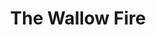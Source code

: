 ---
collection_archive: true
collection_category:
  - Award Winning
  - Exhibited Works 
  - Reportage
  - Travel
  - Climate Change
  - Color
  - Environments
  - Color
collection_content: >-
  In Eastern Arizona, near the border with New Mexico, is a land of dirt roads
  stretching out to white-washed horizons. Here, ranches are carved out of the
  scrub and pine-dotted landscapes and grazing cattle are the only living things
  for miles.


  The area’s beauty comes from its pervasive remoteness.


  But from late May to early June in 2011, the land in and surrounding the Bear
  Wallow Wilderness Area in the White Mountains was remade with a terrible,
  devastating kind of beauty. One that turned the landscape lunar and the air
  yellowed and hazy. A campfire sparked a conflagration that charred 841 miles
  across Arizona and New Mexico, destroying 72 buildings, 32 of them homes.


  As I traveled across the western United States in late May 2011, I saw the
  Wallow Fire, as it was named, and I was mesmerized by the towering smoke
  plumes and expanses of blackened earth. I stopped to stay, to photograph the
  fire, its effects, and the international community of men and women assembled
  to fight and eventually extinguish the blaze.


  I was drawn by the way the Wallow Fire, reshaped the landscape and the
  atmosphere, making it a surreal, deadly place where playgrounds stood empty,
  where tree bark turned to ash scales, where grazing land was charred to
  cinder, where the air swirled thick with smoke and heat. It quickly became the
  largest fire in Arizona’s history, forcing everyone to evacuate.


  Sadly, due to man made climate change, this was the first of many historic
  fires that has severely impacted the land and residents of Colorado,
  California, New Mexico, Texas, and again Arizona. This project is dedicated to
  the families of the 19 fallen firefighters of the Granite Mountain Hotshot
  Crew of Arizona who lost their lives in the Yarnell Hill Fire on June 30,
  2013. The deadliest day for United States firefighters since September 11,
  2001.
collection_cover: https://d1sf55qlb7p6hz.cloudfront.net/wallow-15.jpg
collection_cover_mobile: https://d1sf55qlb7p6hz.cloudfront.net/verticalcovers-15.jpg
collection_description: >-
  A personal project based on Arizona’s largest wildfire in history. This body
  of work explores the paradox of otherworldly beauty caused by a destructive
  man-made disaster. _The Wallow Fire_ is dedicated to the families of the 19
  fallen firefighters of the Granite Mountain Hotshot Crew of Arizona who lost
  their lives in the Yarnell Hill Fire on June 30, 2013- the deadliest day for
  United States firefighters since September 11, 2001.


  Named as one of the top 50 international fine art photographic projects by
  _Photolucida’s Critical Mass._ Exhibited at Corden Potts Gallery San
  Francisco, Houston Center for Photography, and The Forty Eighth: Contemporary
  Photography at Arizona’s Centennial.
collection_filter: Personal
collection_hidden: false
collection_meta: 2012
collection_preview:
  - https://d1sf55qlb7p6hz.cloudfront.net/wallow-cover-1.jpg
  - https://d1sf55qlb7p6hz.cloudfront.net/wallow-cover-2.jpg
  - https://d1sf55qlb7p6hz.cloudfront.net/wallow-cover-3.jpg
  - https://d1sf55qlb7p6hz.cloudfront.net/wallow-cover-4.jpg
cover_image: https://d1sf55qlb7p6hz.cloudfront.net/social-8.jpg
date: 
layout: blocks
logo: 
navigation_theme: white
px_extra: true
slug: the-wallow-fire
theme_color: D8E1E1
theme_color_all_works: ED5C5C
title: The Wallow Fire
collection_awards:
  - content: |-
      **2013**  
      **_Photolucida's Critical Mass_**  
      Winner" Top 50 International Project
    template: popup-text-element
  - content: |-
      **2013**  
      **_Canteen Magazine:_**  
      Naked Judging Finalist
    template: popup-text-element
collection_exhibition:
  - content: |-
      **2014**  
      **_How One Thing Leads To Another: Critical Mass Top 50_**  
      Corden Potts Gallery. San Francisco, CA  
      Houston Center For Photography. Houston, TX (Group Show)
    template: popup-text-element
  - content: >-
      **2012**  

      **_The Forty Eighth: Contemporary Photography at Arizona's
      Centennial_**   

      Monorchid Gallery. Phoenix, AZ
    template: popup-text-element
collection_blocks:
  - _bookshop_name: collections/media-row-start
    row_alignment: between
  - _bookshop_name: collections/media-element
    block: media-element
    color: FBF1D3
    image: https://d1sf55qlb7p6hz.cloudfront.net/wallow-1.jpg
    margin_left: 30
    margin_right: 0
    margin_y: 100
    width: 60
  - _bookshop_name: collections/media-row
    row_alignment: between
  - _bookshop_name: collections/media-element
    block: media-element
    color: C2D5B2
    image: https://d1sf55qlb7p6hz.cloudfront.net/wallow-3.jpg
    margin_left: 5
    margin_right: 0
    margin_y: 100
    width: 50
  - _bookshop_name: collections/media-element
    block: media-element
    color: FADFBB
    image: https://d1sf55qlb7p6hz.cloudfront.net/wallow-2.jpg
    margin_left: 0
    margin_right: 10
    margin_y: 300
    width: 30
  - _bookshop_name: collections/media-row
    row_alignment: between
  - _bookshop_name: collections/media-element
    block: media-element
    color: DBB782
    image: https://d1sf55qlb7p6hz.cloudfront.net/wallow-4.jpg
    margin_left: 40
    margin_y: 100
    width: 40
  - _bookshop_name: collections/media-row
    row_alignment: between
  - _bookshop_name: collections/media-element
    block: media-element
    color: D5C5C5
    image: https://d1sf55qlb7p6hz.cloudfront.net/wallow-5.jpg
    margin_left: 10
    margin_right: 0
    margin_y: 100
    width: 60
  - _bookshop_name: collections/media-row
    row_alignment: between
  - _bookshop_name: collections/media-element
    block: media-element
    color: E0E9E5
    image: https://d1sf55qlb7p6hz.cloudfront.net/wallow-6.jpg
    margin_right: 0
    margin_y: 100
    width: 45
  - _bookshop_name: collections/media-element
    block: media-element
    color: F9E99F
    image: https://d1sf55qlb7p6hz.cloudfront.net/wallow-7.jpg
    margin_left: 0
    margin_right: 15
    margin_y: 600
    width: 30
  - _bookshop_name: collections/media-row
    row_alignment: between
  - _bookshop_name: collections/media-element
    block: media-element
    color: F0E2C8
    image: https://d1sf55qlb7p6hz.cloudfront.net/wallow-8.jpg
    margin_left: 30
    margin_right: 0
    margin_y: 100
    width: 40
  - _bookshop_name: collections/media-row
    row_alignment: between
  - _bookshop_name: collections/media-element
    block: media-element
    color: E5EEEC
    image: https://d1sf55qlb7p6hz.cloudfront.net/wallow-9.jpg
    margin_left: 5
    margin_right: 0
    margin_y: 100
    width: 33
  - _bookshop_name: collections/media-element
    block: media-element
    color: CAC9C8
    image: https://d1sf55qlb7p6hz.cloudfront.net/wallow-10.jpg
    margin_left: 0
    margin_right: 0
    margin_y: 300
    width: 50
  - _bookshop_name: collections/media-row
    row_alignment: between
  - _bookshop_name: collections/media-element
    block: media-element
    color: E1E3DE
    image: https://d1sf55qlb7p6hz.cloudfront.net/wallow-11.jpg
    margin_left: 15
    margin_y: 100
    width: 60
  - _bookshop_name: collections/media-row
    row_alignment: between
  - _bookshop_name: collections/media-element
    block: media-element
    color: D0C797
    image: https://d1sf55qlb7p6hz.cloudfront.net/wallow-13.jpg
    margin_left: 5
    margin_right: 0
    margin_y: 100
    width: 25
  - _bookshop_name: collections/media-element
    block: media-element
    color: B3AE99
    image: https://d1sf55qlb7p6hz.cloudfront.net/wallow-12.jpg
    margin_left: 0
    margin_right: 15
    margin_y: 400
    width: 50
  - _bookshop_name: collections/media-row
    row_alignment: between
  - _bookshop_name: collections/media-element
    block: media-element
    color: F9DCBC
    image: https://d1sf55qlb7p6hz.cloudfront.net/wallow-14.jpg
    margin_left: 20
    margin_right: 0
    margin_y: 100
    width: 33
  - _bookshop_name: collections/media-row
    row_alignment: between
  - _bookshop_name: collections/media-element
    block: media-element
    color: FBEECD
    image: https://d1sf55qlb7p6hz.cloudfront.net/wallow-15.jpg
    margin_left: 35
    margin_y: 100
    width: 60
  - _bookshop_name: collections/media-row
    row_alignment: between
  - _bookshop_name: collections/media-element
    block: media-element
    color: D4CEC3
    image: https://d1sf55qlb7p6hz.cloudfront.net/wallow-17.jpg
    margin_left: 5
    margin_y: 500
    width: 33
  - _bookshop_name: collections/media-element
    block: media-element
    color: E7EEEF
    image: https://d1sf55qlb7p6hz.cloudfront.net/wallow-16.jpg
    margin_right: 0
    margin_y: 100
    width: 50
  - _bookshop_name: collections/media-row
    row_alignment: between
  - _bookshop_name: collections/media-element
    block: media-element
    color: FCE7A3
    image: https://d1sf55qlb7p6hz.cloudfront.net/wallow-18.jpg
    margin_left: 30
    margin_y: 100
    width: 50
  - _bookshop_name: collections/media-row
    row_alignment: between
  - _bookshop_name: collections/media-element
    block: media-element
    color: CACBD2
    image: https://d1sf55qlb7p6hz.cloudfront.net/wallow-19.jpg
    margin_left: 10
    margin_right: 0
    margin_y: 100
    width: 40
  - _bookshop_name: collections/media-row
    row_alignment: between
  - _bookshop_name: collections/media-element
    block: media-element
    color: 222842
    image: https://d1sf55qlb7p6hz.cloudfront.net/wallow-20.jpg
    margin_left: 25
    margin_right: 0
    margin_y: 100
    width: 60
  - _bookshop_name: collections/media-row-end
collection_press:
  - content: >-
      [**_Duncan Miller Gallery: Your Daily
      Photograph_**](http://us5.campaign-archive2.com/?u=5a6e385eed959142044dc8096&id=8b4ec157ee)
    template: popup-text-element
  - content: >-
      **_Lenscratch_**](http://lenscratch.com/2012/08/jesse-rieser/)
    template: popup-text-element
---